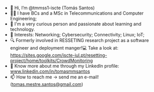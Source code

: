 - 👋 Hi, I’m @tmmss1-iscte (Tomás Santos)
- 👨‍🎓 I have BCs and a MSc in Telecommunications and Computer Engineering;
- 💭 I'm a very curious person and passionate about learning and technology.
- 👀 Interests: Networking; Cybersecurity; Connectivity; Linux; IoT;
- 🔍 Formerly involved in RESSETING research project as a software engineer and deployment manger!💻 Take a look at: https://sites.google.com/iscte-iul.pt/resetting-project/home/toolkits/CrowdMonitoring
- 📑 Know more about me through my LinkedIn profile: www.linkedin.com/in/tomasmmsantos
- 📫 How to reach me -> send me an e-mail! (tomas.mestre.santos@gmail.com)
<!---
tmmss1-iscte/tmmss1-iscte is a ✨ special ✨ repository because its `README.md` (this file) appears on your GitHub profile.
You can click the Preview link to take a look at your changes.
--->
